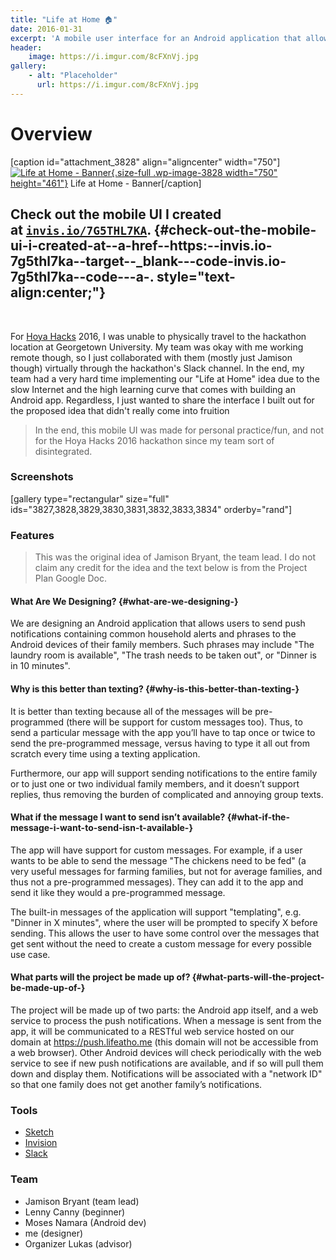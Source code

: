 ```yaml
---
title: "Life at Home 🏠"
date: 2016-01-31
excerpt: 'A mobile user interface for an Android application that allows users to send push notifications containing common household alerts and phrases to the Android devices of their family members.'
header:
    image: https://i.imgur.com/8cFXnVj.jpg
gallery:
    - alt: "Placeholder"
      url: https://i.imgur.com/8cFXnVj.jpg
---
```


Overview
========

\[caption id="attachment\_3828" align="aligncenter" width="750"\][![Life
at Home -
Banner](https://fvcproductions.files.wordpress.com/2016/01/banner.png){.size-full
.wp-image-3828 width="750"
height="461"}](https://fvcproductions.files.wordpress.com/2016/01/banner.png)
Life at Home - Banner\[/caption\]

Check out the mobile UI I created at [`invis.io/7G5THL7KA`](https://invis.io/7G5THL7KA). {#check-out-the-mobile-ui-i-created-at--a-href--https:--invis.io-7g5thl7ka--target--_blank---code-invis.io-7g5thl7ka--code---a-. style="text-align:center;"}
----------------------------------------------------------------------------------------

 

For [Hoya Hacks](https://hoyahacks.com) 2016, I was unable to physically
travel to the hackathon location at Georgetown University. My team was
okay with me working remote though, so I just collaborated with them
(mostly just Jamison though) virtually through the hackathon's Slack
channel. In the end, my team had a very hard time implementing our "Life
at Home" idea due to the slow Internet and the high learning curve that
comes with building an Android app. Regardless, I just wanted to share
the interface I built out for the proposed idea that didn't really come
into fruition

> In the end, this mobile UI was made for personal practice/fun, and not
> for the Hoya Hacks 2016 hackathon since my team sort of disintegrated.

### Screenshots

\[gallery type="rectangular" size="full"
ids="3827,3828,3829,3830,3831,3832,3833,3834" orderby="rand"\]

### Features

> This was the original idea of Jamison Bryant, the team lead. I do not
> claim any credit for the idea and the text below is from the Project
> Plan Google Doc.

#### What Are We Designing? {#what-are-we-designing-}

We are designing an Android application that allows users to send push
notifications containing common household alerts and phrases to the
Android devices of their family members. Such phrases may include "The
laundry room is available", "The trash needs to be taken out", or
"Dinner is in 10 minutes".

#### Why is this better than texting? {#why-is-this-better-than-texting-}

It is better than texting because all of the messages will be
pre-programmed (there will be support for custom messages too). Thus, to
send a particular message with the app you’ll have to tap once or twice
to send the pre-programmed message, versus having to type it all out
from scratch every time using a texting application.

Furthermore, our app will support sending notifications to the entire
family or to just one or two individual family members, and it doesn’t
support replies, thus removing the burden of complicated and annoying
group texts.

#### What if the message I want to send isn’t available? {#what-if-the-message-i-want-to-send-isn-t-available-}

The app will have support for custom messages. For example, if a user
wants to be able to send the message "The chickens need to be fed" (a
very useful messages for farming families, but not for average families,
and thus not a pre-programmed messages). They can add it to the app and
send it like they would a pre-programmed message.

The built-in messages of the application will support "templating", e.g.
"Dinner in X minutes", where the user will be prompted to specify X
before sending. This allows the user to have some control over the
messages that get sent without the need to create a custom message for
every possible use case.

#### What parts will the project be made up of? {#what-parts-will-the-project-be-made-up-of-}

The project will be made up of two parts: the Android app itself, and a
web service to process the push notifications. When a message is sent
from the app, it will be communicated to a RESTful web service hosted on
our domain at <https://push.lifeatho.me> (this domain will not be
accessible from a web browser). Other Android devices will check
periodically with the web service to see if new push notifications are
available, and if so will pull them down and display them. Notifications
will be associated with a "network ID" so that one family does not get
another family’s notifications.

### Tools

- [Sketch](https://sketchapp.com)
- [Invision](https://www.invisionapp.com/)
- [Slack](https://slack.com)

### Team

-   Jamison Bryant (team lead)
-   Lenny Canny (beginner)
-   Moses Namara (Android dev)
-   me (designer)
-   Organizer Lukas (advisor)
